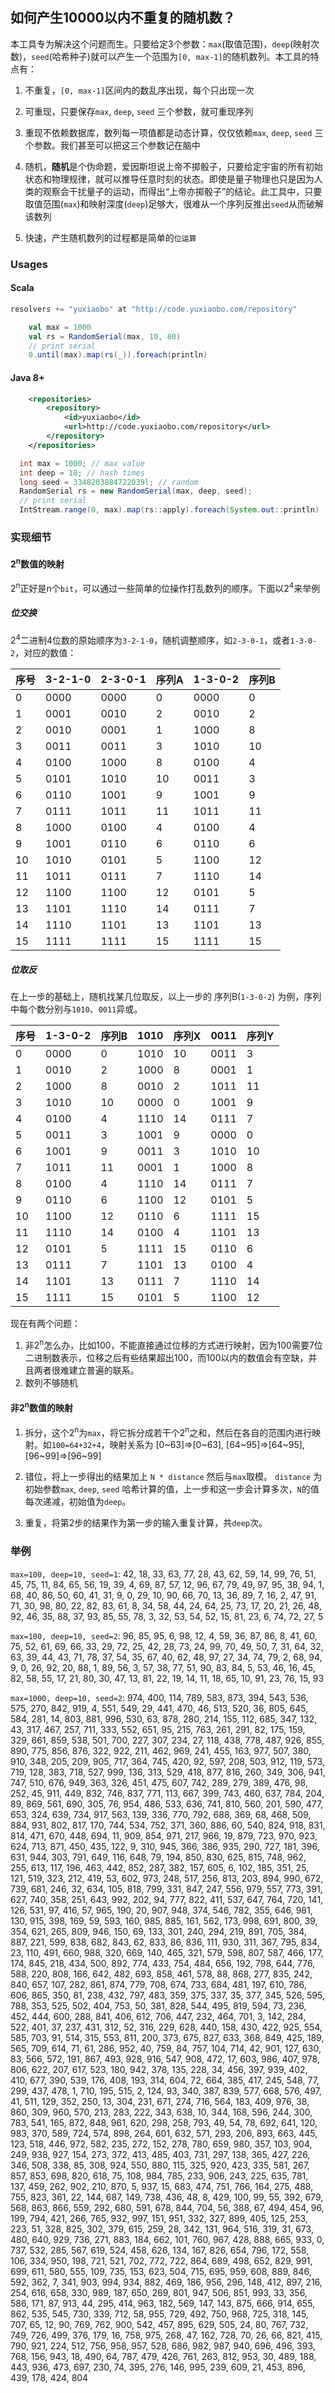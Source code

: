 ## 如何产生10000以内不重复的随机数？

本工具专为解决这个问题而生。只要给定3个参数：`max`(取值范围)，`deep`(映射次数)，`seed`(哈希种子)就可以产生一个范围为`[0, max-1]`的随机数列。本工具的特点有：

1. 不重复，`[0, max-1]`区间内的数乱序出现，每个只出现一次

2. 可重现，只要保存`max`, `deep`, `seed` 三个参数，就可重现序列

3. 重现不依赖数据库，数列每一项值都是动态计算，仅仅依赖`max`, `deep`, `seed` 三个参数。我们甚至可以把这三个参数记在脑中

4. 随机，**随机**是个伪命题，爱因斯坦说上帝不掷骰子，只要给定宇宙的所有初始状态和物理规律，就可以推导任意时刻的状态。即使是量子物理也只是因为人类的观察会干扰量子的运动，而得出“上帝亦掷骰子”的结论。此工具中，只要取值范围(`max`)和映射深度(`deep`)足够大，很难从一个序列反推出`seed`从而破解该数列

5. 快速，产生随机数列的过程都是简单的`位运算`

### Usages
#### Scala
```sbt
resolvers += "yuxiaobo" at "http://code.yuxiaobo.com/repository"
```

```scala
    val max = 1000
    val rs = RandomSerial(max, 10, 80)
    // print serial
    0.until(max).map(rs(_)).foreach(println)
```

#### Java 8+
```xml
    <repositories>
        <repository>
            <id>yuxiaobo</id>
            <url>http://code.yuxiaobo.com/repository</url>
        </repository>
    </repositories>
```

```java
  int max = 1000; // max value 
  int deep = 10; // hash times
  long seed = 3348203884722039l; // random 
  RandomSerial rs = new RandomSerial(max, deep, seed);
  // print serial
  IntStream.range(0, max).map(rs::apply).foreach(System.out::println)
```

### 实现细节

#### 2<sup>n</sup>数值的映射

2<sup>n</sup>正好是n个`bit`，可以通过一些简单的位操作打乱数列的顺序。下面以2<sup>4</sup>来举例

##### 位交换

2<sup>4</sup>二进制4位数的原始顺序为`3-2-1-0`，随机调整顺序，如`2-3-0-1`，或者`1-3-0-2`，对应的数值：

| 序号 | 3-2-1-0 | 2-3-0-1| 序列A | 1-3-0-2 | 序列B |
|----|----|----|----|----|----|
| 0 | 0000 | 0000 | 0 | 0000 | 0 |
| 1 | 0001 | 0010 | 2 | 0010 | 2 |
| 2 | 0010 | 0001 | 1 | 1000 | 8 |
| 3 | 0011 | 0011 | 3 | 1010 | 10 |
| 4 | 0100 | 1000 | 8 | 0100 | 4 |
| 5 | 0101 | 1010 | 10 | 0011 | 3 |
| 6 | 0110 | 1001 | 9 | 1001 | 9 |
| 7 | 0111 | 1011 | 11 | 1011 | 11 |
| 8 | 1000 | 0100 | 4 | 0100 | 4 |
| 9 | 1001 | 0110 | 6 | 0110 | 6 |
| 10 | 1010 | 0101 | 5 | 1100 | 12 |
| 11 | 1011 | 0111 | 7 | 1110 | 14 |
| 12 | 1100 | 1100 | 12 | 0101 | 5 |
| 13 | 1101 | 1110 | 14 | 0111 | 7 |
| 14 | 1110 | 1101 | 13 | 1101 | 13 |
| 15 | 1111 | 1111 | 15 | 1111 | 15 |

##### 位取反

在上一步的基础上，随机找某几位取反，以上一步的 序列B(`1-3-0-2`) 为例，序列中每个数分别与`1010`、`0011`异或。

| 序号 | 1-3-0-2 | 序列B | 1010 | 序列X | 0011 | 序列Y |
|----|----|----|----|----|----|----|
| 0 | 0000 | 0 | 1010 | 10 | 0011 | 3 |
| 1 | 0010 | 2 | 1000 | 8 | 0001 | 1 |
| 2 | 1000 | 8 | 0010 | 2 | 1011 | 11 |
| 3 | 1010 | 10 | 0000 | 0 | 1001 | 9 |
| 4 | 0100 | 4 | 1110 | 14 | 0111 | 7 |
| 5 | 0011 | 3 | 1001 | 9 | 0000 | 0 |
| 6 | 1001 | 9 | 0011 | 3 | 1010 | 10 |
| 7 | 1011 | 11 | 0001 | 1 | 1000 | 8 |
| 8 | 0100 | 4 | 1110 | 14 | 0111 | 7 |
| 9 | 0110 | 6 | 1100 | 12 | 0101 | 5 |
| 10 | 1100 | 12 | 0110 | 6 | 1111 | 15 |
| 11 | 1110 | 14 | 0100 | 4 | 1101 | 13 |
| 12 | 0101 | 5 | 1111 | 15 | 0110 | 6 |
| 13 | 0111 | 7 | 1101 | 13 | 0100 | 4 |
| 14 | 1101 | 13 | 0111 | 7 | 1110 | 14 |
| 15 | 1111 | 15 | 0101 | 5 | 1100 | 12 |

现在有两个问题：

1. 非2<sup>n</sup>怎么办，比如100，不能直接通过位移的方式进行映射，因为100需要7位二进制数表示，位移之后有些结果超出100，而100以内的数值会有空缺，并且两者很难建立普遍的联系。
1. 数列不够随机

#### 非2<sup>n</sup>数值的映射
1. 拆分，这个2<sup>n</sup>为`max`，将它拆分成若干个2<sup>n</sup>之和，然后在各自的范围内进行映射。如`100=64+32+4`，映射关系为 [0~63]=>[0~63], [64~95]=>[64~95], [96~99]=>[96~99] 
    
2. 错位，将上一步得出的结果加上 `N * distance` 然后与`max`取模。 `distance` 为初始参数`max`, `deep`, `seed` 哈希计算的值，上一步和这一步会计算多次，`N`的值每次递减，初始值为`deep`。

3. 重复，将第2步的结果作为第一步的输入重复计算，共`deep`次。

### 举例

`max=100, deep=10, seed=1`: 42, 18, 33, 63, 77, 28, 43, 62, 59, 14, 99, 76, 51, 45, 75, 11, 84, 65, 56, 19, 39, 4, 69, 87, 57, 12, 96, 67, 79, 49, 97, 95, 38, 94, 1, 68, 40, 86, 50, 60, 41, 31, 9, 0, 29, 10, 90, 66, 70, 13, 36, 89, 7, 16, 2, 47, 91, 71, 30, 98, 80, 22, 82, 83, 61, 8, 34, 58, 44, 24, 64, 25, 73, 17, 20, 21, 26, 48, 92, 46, 35, 88, 37, 93, 85, 55, 78, 3, 32, 53, 54, 52, 15, 81, 23, 6, 74, 72, 27, 5

`max=100, deep=10, seed=2`: 96, 85, 95, 6, 98, 12, 4, 59, 36, 87, 86, 8, 41, 60, 75, 52, 61, 69, 66, 33, 29, 72, 25, 42, 28, 73, 24, 99, 70, 49, 50, 7, 31, 64, 32, 63, 39, 44, 43, 71, 78, 37, 54, 35, 67, 40, 62, 48, 97, 27, 34, 74, 79, 2, 68, 94, 9, 0, 26, 92, 20, 88, 1, 89, 56, 3, 57, 38, 77, 51, 90, 83, 84, 5, 53, 46, 16, 45, 82, 58, 55, 17, 21, 80, 30, 47, 13, 81, 22, 19, 14, 11, 18, 65, 10, 91, 23, 76, 15, 93

`max=1000, deep=10, seed=2`: 974, 400, 114, 789, 583, 873, 394, 543, 536, 575, 270, 842, 919, 4, 551, 549, 29, 441, 470, 46, 513, 520, 36, 805, 645, 584, 281, 14, 803, 881, 996, 530, 63, 878, 280, 214, 155, 112, 685, 347, 132, 43, 317, 467, 257, 711, 333, 552, 651, 95, 215, 763, 261, 291, 82, 175, 159, 329, 661, 859, 538, 501, 700, 227, 307, 234, 27, 118, 438, 778, 487, 926, 855, 890, 775, 856, 876, 322, 922, 211, 462, 969, 241, 455, 163, 977, 507, 380, 910, 348, 205, 209, 905, 717, 364, 745, 420, 92, 597, 208, 503, 912, 119, 573, 719, 128, 383, 718, 527, 999, 136, 313, 529, 418, 877, 816, 260, 349, 306, 941, 747, 510, 676, 949, 363, 326, 451, 475, 607, 742, 289, 279, 389, 476, 98, 252, 45, 911, 449, 832, 746, 837, 771, 113, 667, 399, 743, 460, 637, 784, 204, 89, 869, 561, 690, 305, 76, 954, 486, 533, 636, 741, 810, 560, 201, 590, 477, 653, 324, 639, 734, 917, 563, 139, 336, 770, 792, 688, 369, 68, 468, 509, 884, 931, 802, 817, 170, 744, 534, 752, 371, 360, 886, 60, 540, 824, 918, 831, 814, 471, 670, 448, 694, 11, 909, 854, 971, 217, 966, 19, 879, 723, 970, 923, 624, 713, 871, 450, 435, 122, 9, 310, 945, 366, 386, 935, 290, 727, 181, 396, 631, 944, 303, 791, 649, 116, 648, 79, 194, 850, 830, 625, 815, 748, 962, 255, 613, 117, 196, 463, 442, 852, 287, 382, 157, 605, 6, 102, 185, 351, 25, 121, 519, 323, 212, 419, 53, 602, 973, 248, 517, 256, 813, 203, 894, 990, 672, 739, 681, 246, 32, 634, 105, 818, 799, 331, 847, 247, 556, 979, 557, 773, 391, 627, 740, 358, 251, 643, 992, 202, 94, 777, 822, 411, 537, 647, 764, 720, 141, 126, 531, 97, 416, 57, 965, 190, 20, 907, 948, 374, 546, 782, 355, 646, 981, 130, 915, 398, 169, 59, 593, 160, 985, 885, 161, 562, 173, 998, 691, 800, 39, 354, 621, 265, 809, 946, 150, 69, 133, 301, 240, 294, 219, 891, 705, 384, 887, 221, 599, 838, 682, 843, 62, 833, 86, 836, 111, 930, 311, 367, 795, 834, 23, 110, 491, 660, 988, 320, 669, 140, 465, 321, 579, 598, 807, 587, 466, 177, 174, 845, 218, 434, 500, 892, 774, 433, 754, 484, 656, 192, 798, 644, 776, 588, 220, 808, 166, 642, 482, 693, 858, 461, 578, 88, 868, 277, 835, 242, 840, 657, 107, 282, 861, 874, 779, 708, 674, 733, 684, 481, 197, 610, 786, 606, 865, 350, 81, 238, 432, 797, 483, 359, 375, 337, 35, 377, 345, 526, 595, 788, 353, 525, 502, 404, 753, 50, 381, 828, 544, 495, 819, 594, 73, 236, 452, 444, 600, 288, 841, 406, 612, 706, 447, 232, 464, 701, 3, 142, 284, 522, 401, 37, 237, 431, 312, 52, 316, 229, 628, 440, 158, 430, 422, 925, 554, 585, 703, 91, 514, 315, 553, 811, 200, 373, 675, 827, 633, 368, 849, 425, 189, 565, 709, 614, 71, 61, 286, 952, 40, 759, 84, 757, 104, 714, 42, 901, 127, 630, 83, 566, 572, 191, 867, 493, 928, 916, 547, 908, 472, 17, 603, 986, 407, 978, 806, 622, 207, 617, 523, 180, 942, 378, 135, 228, 34, 456, 397, 939, 402, 410, 677, 390, 539, 176, 408, 193, 314, 604, 72, 664, 385, 417, 245, 548, 77, 299, 437, 478, 1, 710, 195, 515, 2, 124, 93, 340, 387, 839, 577, 668, 576, 497, 41, 511, 129, 352, 250, 13, 304, 231, 671, 274, 716, 564, 183, 409, 976, 38, 860, 309, 960, 570, 213, 283, 222, 343, 638, 10, 344, 168, 596, 244, 300, 783, 541, 165, 872, 848, 961, 620, 298, 258, 793, 49, 54, 78, 692, 641, 120, 983, 370, 589, 724, 574, 898, 264, 601, 632, 571, 293, 206, 893, 663, 445, 123, 518, 446, 972, 582, 235, 272, 152, 278, 780, 659, 980, 357, 103, 904, 249, 938, 927, 154, 273, 372, 413, 485, 403, 731, 297, 138, 365, 427, 226, 346, 508, 338, 85, 308, 924, 550, 880, 115, 325, 920, 423, 335, 581, 267, 857, 853, 698, 820, 618, 75, 108, 984, 785, 233, 906, 243, 225, 635, 781, 137, 459, 262, 902, 210, 870, 5, 937, 15, 683, 474, 751, 766, 164, 275, 488, 755, 823, 361, 22, 144, 687, 149, 738, 436, 48, 8, 429, 100, 99, 55, 392, 679, 568, 863, 866, 559, 292, 680, 591, 678, 844, 704, 56, 388, 67, 494, 454, 96, 199, 794, 421, 266, 765, 932, 997, 151, 951, 332, 327, 899, 405, 125, 253, 223, 51, 328, 825, 302, 379, 615, 259, 28, 342, 131, 964, 516, 319, 31, 673, 480, 640, 929, 736, 271, 883, 184, 662, 101, 760, 967, 428, 888, 665, 933, 0, 737, 532, 285, 567, 619, 524, 458, 626, 134, 167, 826, 654, 796, 172, 558, 106, 334, 950, 198, 721, 521, 702, 772, 722, 864, 689, 498, 652, 829, 991, 699, 611, 580, 555, 109, 735, 153, 623, 504, 715, 695, 959, 608, 889, 846, 592, 362, 7, 341, 903, 994, 934, 882, 469, 186, 956, 296, 148, 412, 897, 216, 254, 616, 658, 330, 989, 187, 650, 269, 801, 947, 506, 851, 993, 33, 356, 586, 171, 87, 913, 44, 295, 414, 963, 182, 569, 147, 143, 875, 666, 914, 655, 862, 535, 545, 730, 339, 712, 58, 955, 729, 492, 750, 968, 725, 318, 145, 707, 65, 12, 90, 769, 762, 900, 542, 457, 895, 629, 505, 24, 80, 767, 732, 749, 726, 499, 376, 179, 16, 758, 975, 268, 47, 162, 728, 70, 26, 66, 821, 415, 790, 921, 224, 512, 756, 958, 957, 528, 686, 982, 987, 940, 696, 496, 393, 768, 156, 943, 18, 490, 64, 787, 479, 426, 761, 263, 812, 953, 30, 489, 188, 443, 936, 473, 697, 230, 74, 395, 276, 146, 995, 239, 609, 21, 453, 896, 439, 178, 424, 804
